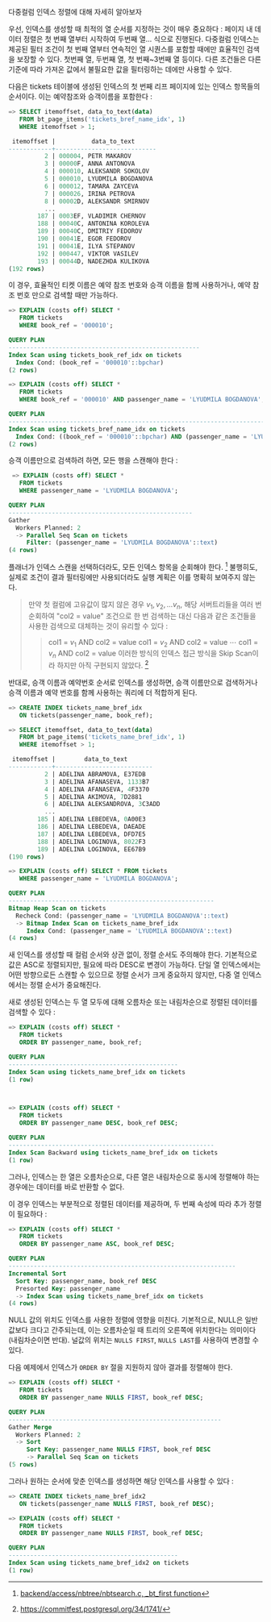 
다중컬럼 인덱스 정렬에 대해 자세히 알아보자

우선, 인덱스를 생성할 때 최적의 열 순서를 지정하는 것이 매우 중요하다 : 페이지 내 데이터 정렬은 첫 번째 열부터 시작하여 두번째 열... 식으로 진행된다.
다중컬럼 인덱스는 제공된 필터 조건이 첫 번째 열부터 연속적인 열 시퀀스를 포함할 때에만 효율적인 검색을 보장할 수 있다.  첫번째 열, 두번째 열, 첫 번째~3번째 열 등이다.
다른 조건들은 다른 기준에 따라 가져온 값에서 불필요한 값을 필터링하는 데에만 사용할 수 있다.

다음은 tickets 테이블에 생성된 인덱스의 첫 번째 리프 페이지에 있는 인덱스 항목들의 순서이다. 이는 예약참조와 승객이름을 포함한다 :

```sql
=> SELECT itemoffset, data_to_text(data)
   FROM bt_page_items('tickets_bref_name_idx', 1)
   WHERE itemoffset > 1;

 itemoffset |          data_to_text
------------+----------------------------
          2 | 000004, PETR MAKAROV
          3 | 00000F, ANNA ANTONOVA
          4 | 000010, ALEKSANDR SOKOLOV
          5 | 000010, LYUDMILA BOGDANOVA
          6 | 000012, TAMARA ZAYCEVA
          7 | 000026, IRINA PETROVA
          8 | 00002D, ALEKSANDR SMIRNOV
          ...
        187 | 0003EF, VLADIMIR CHERNOV
        188 | 00040C, ANTONINA KOROLEVA
        189 | 00040C, DMITRIY FEDOROV
        190 | 00041E, EGOR FEDOROV
        191 | 00041E, ILYA STEPANOV
        192 | 000447, VIKTOR VASILEV
        193 | 00044D, NADEZHDA KULIKOVA
(192 rows)
```

이 경우, 효율적인 티켓 이름은 예약 참조 번호와 승객 이름을 함께 사용하거나,  예약 참조 번호 만으로 검색할 때만 가능하다.

```sql
=> EXPLAIN (costs off) SELECT *
   FROM tickets
   WHERE book_ref = '000010';

QUERY PLAN
-----------------------------------------------------
Index Scan using tickets_book_ref_idx on tickets
  Index Cond: (book_ref = '000010'::bpchar)
(2 rows)

=> EXPLAIN (costs off) SELECT *
   FROM tickets
   WHERE book_ref = '000010' AND passenger_name = 'LYUDMILA BOGDANOVA';

QUERY PLAN
---------------------------------------------------------------------------
Index Scan using tickets_bref_name_idx on tickets
  Index Cond: ((book_ref = '000010'::bpchar) AND (passenger_name = 'LYUDMILA BOGDANOVA'))
(2 rows)
```

 승객 이름만으로 검색하려 하면, 모든 행을 스캔해야 한다 :

```sql
 => EXPLAIN (costs off) SELECT *
   FROM tickets
   WHERE passenger_name = 'LYUDMILA BOGDANOVA';

QUERY PLAN
---------------------------------------------------
Gather
  Workers Planned: 2
  -> Parallel Seq Scan on tickets
     Filter: (passenger_name = 'LYUDMILA BOGDANOVA'::text)
(4 rows)
```

플래너가 인덱스 스캔을 선택하더라도, 모든 인덱스 항목을 순회해야 한다. [^1]
불행히도, 실제로 조건이 결과 필터링에만 사용되더라도 실행 계획은 이를 명확히 보여주지 않는다.
> 만약 첫 컬럼에 고유값이 많지 않은 경우 $v_1,v_2, ... v_n$, 해당 서버트리들을 여러 번 순회하여 "col2 = value" 조건으로 한 번 검색하는 대신 다음과 같은 조건들을 사용한 검색으로 대체하는 것이 유리할 수 있다 :
> >col1 = $v_1$ AND col2 = value
col1 = $v_2$ AND col2 = value
⋯
col1 = $v_n$ AND col2 = value
이러한 방식의 인덱스 접근 방식을 Skip Scan이라 하지만 아직 구현되지 않았다. [^2]

반대로, 승객 이름과 예약번호 순서로 인덱스를 생성하면, 승객 이름만으로 검색하거나 승객 이름과 예약 번호를 함께 사용하는 쿼리에 더 적합하게 된다.

```sql
=> CREATE INDEX tickets_name_bref_idx
   ON tickets(passenger_name, book_ref);

=> SELECT itemoffset, data_to_text(data)
   FROM bt_page_items('tickets_name_bref_idx', 1)
   WHERE itemoffset > 1;

 itemoffset |        data_to_text
------------+---------------------------
          2 | ADELINA ABRAMOVA, E37EDB
          3 | ADELINA AFANASEVA, 1133B7
          4 | ADELINA AFANASEVA, 4F3370
          5 | ADELINA AKIMOVA, 7D2881
          6 | ADELINA ALEKSANDROVA, 3C3ADD
          ...
        185 | ADELINA LEBEDEVA, 0A00E3
        186 | ADELINA LEBEDEVA, DAEADE
        187 | ADELINA LEBEDEVA, DFD7E5
        188 | ADELINA LOGINOVA, 8022F3
        189 | ADELINA LOGINOVA, EE67B9
(190 rows)

=> EXPLAIN (costs off) SELECT * FROM tickets
   WHERE passenger_name = 'LYUDMILA BOGDANOVA';

QUERY PLAN
---------------------------------------------------------
Bitmap Heap Scan on tickets
  Recheck Cond: (passenger_name = 'LYUDMILA BOGDANOVA'::text)
  -> Bitmap Index Scan on tickets_name_bref_idx
     Index Cond: (passenger_name = 'LYUDMILA BOGDANOVA'::text)
(4 rows)
```

새 인덱스를 생성할 때 컬럼 순서와 상관 없이, 정렬 순서도 주의해야 한다.
기본적으로 값은 ASC로 정렬되지만, 필요에 따라 DESC로 변경이 가능하다.
단일 열 인덱스에서는 어떤 방향으로든 스캔할 수 있으므로 정렬 순서가 크게 중요하지 않지만, 다중 열 인덱스에서는 정렬 순서가 중요해진다.

새로 생성된 인덱스는 두 열 모두에 대해  오름차순 또는 내림차순으로 정렬된 데이터를 검색할 수 있다 :

```sql
=> EXPLAIN (costs off) SELECT *
   FROM tickets
   ORDER BY passenger_name, book_ref;

QUERY PLAN
-----------------------------------------------
Index Scan using tickets_name_bref_idx on tickets
(1 row)



=> EXPLAIN (costs off) SELECT *
   FROM tickets
   ORDER BY passenger_name DESC, book_ref DESC;

QUERY PLAN
---------------------------------------------------------
Index Scan Backward using tickets_name_bref_idx on tickets
(1 row)
```

그러나, 인덱스는 한 열은 오름차순으로, 다른 열은 내림차순으로 동시에 정렬해야 하는 경우에는 데이터를 바로 반환할 수 없다.

이 경우 인덱스는 부분적으로 정렬된 데이터를 제공하며, 두 번째 속성에 따라 추가 정렬이 필요하다 :

```sql
=> EXPLAIN (costs off) SELECT *
   FROM tickets
   ORDER BY passenger_name ASC, book_ref DESC;

QUERY PLAN
---------------------------------------------------------------
Incremental Sort
  Sort Key: passenger_name, book_ref DESC
  Presorted Key: passenger_name
  -> Index Scan using tickets_name_bref_idx on tickets
(4 rows)
```

NULL 값의 위치도 인덱스를 사용한 정렬에 영향을 미친다.
기본적으로, NULL은 일반 값보다 크다고 간주되는데, 이는 오름차순일 때 트리의 오른쪽에 위치한다는 의미이다(내림차순이면 반대).
널값의 위치는 `NULLS FIRST`, `NULLS LAST`를 사용하여 변경할 수 있다.

다음 예제에서 인덱스가 `ORDER BY` 절을 지원하지 않아 결과를 정렬해야 한다.

```sql
=> EXPLAIN (costs off) SELECT *
   FROM tickets
   ORDER BY passenger_name NULLS FIRST, book_ref DESC;

QUERY PLAN
-----------------------------------------------------------
Gather Merge
  Workers Planned: 2
  -> Sort
     Sort Key: passenger_name NULLS FIRST, book_ref DESC
     -> Parallel Seq Scan on tickets
(5 rows)
```

그러나 원하는 순서에 맞춘 인덱스를 생성하면 해당 인덱스를 사용할 수 있다 :
```sql
=> CREATE INDEX tickets_name_bref_idx2
   ON tickets(passenger_name NULLS FIRST, book_ref DESC);

=> EXPLAIN (costs off) SELECT *
   FROM tickets
   ORDER BY passenger_name NULLS FIRST, book_ref DESC;

QUERY PLAN
-----------------------------------------------
Index Scan using tickets_name_bref_idx2 on tickets
(1 row)
```





[^1]:[backend/access/nbtree/nbtsearch.c, _bt_first function](https://git.postgresql.org/gitweb/?p=postgresql.git;a=blob;f=src/backend/access/nbtree/nbtsearch.c;hb=REL_14_STABLE)
[^2]:https://commitfest.postgresql.org/34/1741/